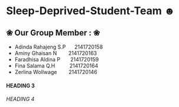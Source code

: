 # Sleep-Deprived-Student-Team ☻

## ❀ Our Group Member : ❀
- Adinda Rahajeng S.P &nbsp;&nbsp;&nbsp;&nbsp; 2141720158
- Aminy Ghaisan N &nbsp;&nbsp;&nbsp;&nbsp;&nbsp;&nbsp; 2141720163
- Faradhisa Aldina P &nbsp;&nbsp;&nbsp;&nbsp;&nbsp; 2141720159
- Fina Salama Q.H &nbsp;&nbsp;&nbsp;&nbsp;&nbsp;&nbsp;&nbsp;&nbsp; 2141720164
- Zerlina Wollwage &nbsp;&nbsp;&nbsp;&nbsp;&nbsp;&nbsp; 2141720146

#### HEADING 3

###### HEADING 4
